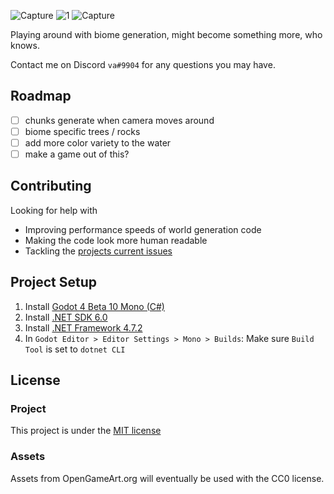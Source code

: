 ![Capture](https://user-images.githubusercontent.com/6277739/210028655-e4a7f89a-147c-4608-a024-28cd83c8fd39.PNG)
![1](https://user-images.githubusercontent.com/6277739/210111574-8ae1b585-19a6-49de-9df2-bf4bd2435031.PNG)
![Capture](https://user-images.githubusercontent.com/6277739/211099774-af5e502a-5598-46c4-8c54-ff4582992677.PNG)

Playing around with biome generation, might become something more, who knows.

Contact me on Discord `va#9904` for any questions you may have.

## Roadmap
- [ ] chunks generate when camera moves around
- [ ] biome specific trees / rocks
- [ ] add more color variety to the water
- [ ] make a game out of this?

## Contributing
Looking for help with
- Improving performance speeds of world generation code
- Making the code look more human readable
- Tackling the [projects current issues](https://github.com/valkyrienyanko/Project2D/issues)

## Project Setup
1. Install [Godot 4 Beta 10 Mono (C#)](https://godotengine.org/article/dev-snapshot-godot-4-0-beta-10#downloads)
2. Install [.NET SDK 6.0](https://dotnet.microsoft.com/en-us/download)
3. Install [.NET Framework 4.7.2](https://duckduckgo.com/?q=.net+framework+4.7.2)
4. In `Godot Editor > Editor Settings > Mono > Builds`: Make sure `Build Tool` is set to `dotnet CLI`

## License
### Project
This project is under the [MIT license](https://github.com/valkyrienyanko/Project2D/blob/main/LICENSE)

### Assets
Assets from OpenGameArt.org will eventually be used with the CC0 license.
